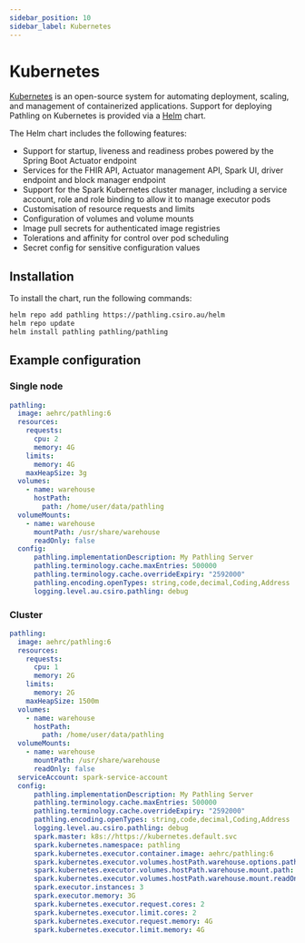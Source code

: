 ```yaml
---
sidebar_position: 10
sidebar_label: Kubernetes
---
```


# Kubernetes

[Kubernetes](https://kubernetes.io/) is an open-source system for automating
deployment, scaling, and management of containerized applications. Support for
deploying Pathling on Kubernetes is provided via a [Helm](https://helm.sh/) 
chart.

The Helm chart includes the following features:

- Support for startup, liveness and readiness probes powered by the Spring Boot
  Actuator endpoint
- Services for the FHIR API, Actuator management API, Spark UI, driver endpoint
  and block manager endpoint
- Support for the Spark Kubernetes cluster manager, including a service account,
  role and role binding to allow it to manage executor pods
- Customisation of resource requests and limits
- Configuration of volumes and volume mounts
- Image pull secrets for authenticated image registries
- Tolerations and affinity for control over pod scheduling
- Secret config for sensitive configuration values

## Installation

To install the chart, run the following commands:

```bash
helm repo add pathling https://pathling.csiro.au/helm
helm repo update
helm install pathling pathling/pathling
```

## Example configuration

### Single node

```yml
pathling:
  image: aehrc/pathling:6
  resources:
    requests:
      cpu: 2
      memory: 4G
    limits:
      memory: 4G
    maxHeapSize: 3g
  volumes:
    - name: warehouse
      hostPath:
        path: /home/user/data/pathling
  volumeMounts:
    - name: warehouse
      mountPath: /usr/share/warehouse
      readOnly: false
  config:
      pathling.implementationDescription: My Pathling Server
      pathling.terminology.cache.maxEntries: 500000
      pathling.terminology.cache.overrideExpiry: "2592000"
      pathling.encoding.openTypes: string,code,decimal,Coding,Address
      logging.level.au.csiro.pathling: debug
```

### Cluster

```yml
pathling:
  image: aehrc/pathling:6
  resources:
    requests:
      cpu: 1
      memory: 2G
    limits:
      memory: 2G
    maxHeapSize: 1500m 
  volumes:
    - name: warehouse
      hostPath:
        path: /home/user/data/pathling
  volumeMounts:
    - name: warehouse
      mountPath: /usr/share/warehouse
      readOnly: false
  serviceAccount: spark-service-account
  config:
      pathling.implementationDescription: My Pathling Server
      pathling.terminology.cache.maxEntries: 500000
      pathling.terminology.cache.overrideExpiry: "2592000"
      pathling.encoding.openTypes: string,code,decimal,Coding,Address
      logging.level.au.csiro.pathling: debug
      spark.master: k8s://https://kubernetes.default.svc
      spark.kubernetes.namespace: pathling
      spark.kubernetes.executor.container.image: aehrc/pathling:6
      spark.kubernetes.executor.volumes.hostPath.warehouse.options.path: /home/user/data/pathling
      spark.kubernetes.executor.volumes.hostPath.warehouse.mount.path: /usr/share/warehouse
      spark.kubernetes.executor.volumes.hostPath.warehouse.mount.readOnly: false
      spark.executor.instances: 3
      spark.executor.memory: 3G
      spark.kubernetes.executor.request.cores: 2
      spark.kubernetes.executor.limit.cores: 2
      spark.kubernetes.executor.request.memory: 4G
      spark.kubernetes.executor.limit.memory: 4G
```
